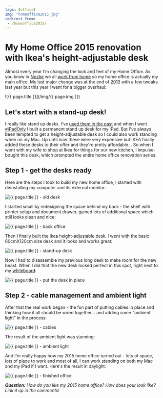 ```yaml
---
tags: [office]
img: "homeoffice2015.jpg"
redirect_from:
 - /homeoffice2015/
---
```


# My Home Office 2015 renovation with Ikea's height-adjustable desk

Almost every year I'm changing the look and feel of my Home Office. As you know in [Nozbe][n] we all [work from home](https://sliwinski.com/teleworking) so my home office is actually my main office. My last major change was at the end of [2013][] with a few tweaks last year but this year I went for a bigger overhaul:

<!--More-->

![{{ page.title }}](/img/{{ page.img }})

## Let's start with a stand-up desk!

I really like stand up desks. I've [used them in the past](https://sliwinski.com/still-standing-stand-up-desk-and-productivity-show-42/) and when I went [#iPadOnly][] I built a permanent stand up desk for my iPad. But I've always been tempted to get a height-adjustable desk so I could also work standing when on my Mac. Up until now these were very expensive but IKEA finally added these desks to their offer and they're pretty affordable... So when I went with my wife to shop at Ikea for things for our new kitchen, I impulse-bought this desk, which prompted the entire home office renovation series:

## Step 1 - get the desks ready

Here are the steps I took to build my new home office, I started with deinstalling my computer and its external monitor:

![{{ page.title }} - old desk](/img/homeoffice2015-2.jpg)

I started small by redesigning the space behind my back - the shelf with printer setup and document drawer, gained lots of additional space which still looks clean and nice:

![{{ page.title }} - back office](/img/homeoffice2015-3.jpg)

Then I finally built the Ikea height-adjustable desk. I went with the basic 80cmX120cm size desk and it looks and works great:

![{{ page.title }} - stand-up desk](/img/homeoffice2015-4.jpg)

Now I had to disassemble my previous long desk to make room for the new beast. When I did that the new desk looked perfect in this spot, right next to my [whiteboard](https://sliwinski.com/whiteboard):

![{{ page.title }} - put the desk in place](/img/homeoffice2015-5.jpg)

## Step 2 - cable management and ambient light

After that the real work began - the fun part of putting cables in place and thinking how it all should be wired together... and adding some "ambient light" in the process:

![{{ page.title }} - cables](/img/homeoffice2015-6.jpg)

The result of the ambient light was stunning:

![{{ page.title }} - ambient light](/img/homeoffice2015-7.jpg)

And I'm really happy how my 2015 home office turned out - lots of space, lots of place to work and most of all, I can work standing on both my Mac and my iPad if I want. Here's the result in daylight:

![{{ page.title }} - finished office](/img/homeoffice2015-8.jpg)

***Question:*** *How do you like my 2015 home office? How does your look like? Link it up in the comments!*

[iMagazine]: http://iMagazine.pl
[Dropbox]: http://db.tt/kD7Liux
[Evernote]: /how-i-use-evernote
[It's all about Passion!]: /passion
[Nozbe]: http://nozbe.com/
[#iPadOnly]: https://michael.gratis/ipadonly/
[Productive! Magazine]: http://productivemag.com/
[Productive! Show]: /show
[Twitter]: http://twitter.com/MSliwinski
[2013]: /show-home-office-2013

[n]: https://michael.gratis/nozbe